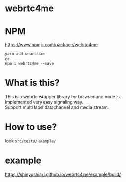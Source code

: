 # webrtc4me

# NPM
https://www.npmjs.com/package/webrtc4me

`yarn add webrtc4me`  
or  
`npm i webrtc4me --save`  

# What is this?

This is a webrtc wrapper library for browser and node.js.  
Implemented very easy signaling way.  
Support multi label datachannel and media stream.

# How to use?

look ```src/tests/```  ```example/```

# example 
https://shinyoshiaki.github.io/webrtc4me/example/build/
